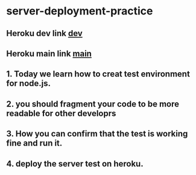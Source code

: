 # server-deployment-practice

## Heroku dev link [dev](https://class1-401-munther.herokuapp.com/)
## Heroku main link [main](https://class1-401-main-munther.herokuapp.com/)


## 1. Today we learn how to creat test environment for node.js.
## 2. you should fragment your code to be more readable for other developrs
## 3. How you can confirm that the test is working fine and run it.
## 4. deploy the server test on heroku.

